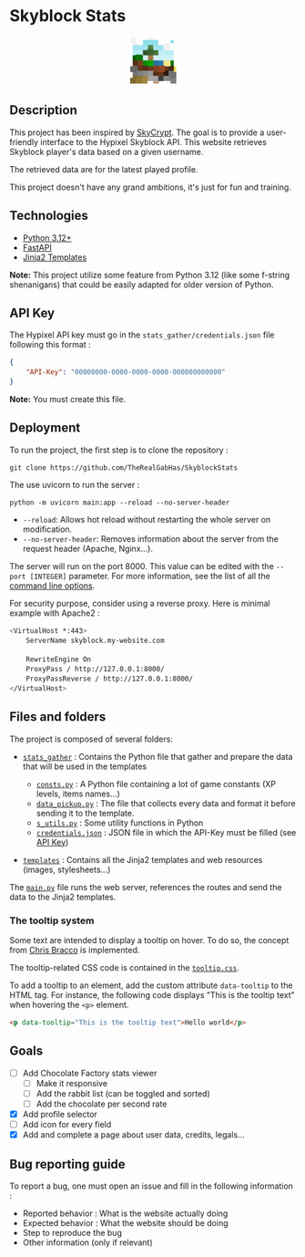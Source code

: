 # Skyblock Stats

<p align="center">
  <img src="templates/assets/images/favicon.png" alt="Skyblock Stats">
</p>

## Description

This project has been inspired by [SkyCrypt](https://github.com/SkyCryptWebsite/SkyCrypt). The goal is to provide a 
user-friendly interface to the Hypixel Skyblock API. This website retrieves Skyblock player's data based on a given 
username. 

The retrieved data are for the latest played profile.

This project doesn't have any grand ambitions, it's just for fun and training.

## Technologies

- [Python 3.12+](https://python.org)
- [FastAPI](https://fastapi.tiangolo.com/)
- [Jinja2 Templates](https://jinja.palletsprojects.com/en/2.10.x/)

**Note:** This project utilize some feature from Python 3.12 (like some f-string shenanigans) that could be easily 
adapted for older version of Python.

## API Key

The Hypixel API key must go in the `stats_gather/credentials.json` file following this format : 
```json
{
    "API-Key": "00000000-0000-0000-0000-000000000000"
}
```
**Note:** You must create this file.

## Deployment

To run the project, the first step is to clone the repository :
```shell
git clone https://github.com/TheRealGabHas/SkyblockStats 
```

The use uvicorn to run the server :
```shell
python -m uvicorn main:app --reload --no-server-header
```
- `--reload`: Allows hot reload without restarting the whole server on modification.
- `--no-server-header`: Removes information about the server from the request header (Apache, Nginx...).

The server will run on the port 8000. This value can be edited with the `--port [INTEGER]` parameter. 
For more information, see the list of all the [command line options](https://www.uvicorn.org/#command-line-options).

For security purpose, consider using a reverse proxy. Here is minimal example with Apache2 :
```bash
<VirtualHost *:443>
    ServerName skyblock.my-website.com
    
    RewriteEngine On
    ProxyPass / http://127.0.0.1:8000/
    ProxyPassReverse / http://127.0.0.1:8000/
</VirtualHost>
```

## Files and folders

The project is composed of several folders:
- [`stats_gather`](stats_gather) : Contains the Python file that gather and prepare the data that will be used in the 
templates
  - [`consts.py`](stats_gather/consts.py) : A Python file containing a lot of game constants (XP levels, items names...)
  - [`data_pickup.py`](stats_gather/data_pickup.py) : The file that collects every data and format it before sending 
  it to the template.
  - [`s_utils.py`](stats_gather/s_utils.py) : Some utility functions in Python
  - [`credentials.json`](stats_gather/credentials.json) : JSON file in which the API-Key must be filled 
  (see [API Key](#api-key))
  
- [`templates`](templates) : Contains all the Jinja2 templates and web resources (images, stylesheets...)

The [`main.py`](main.py) file runs the web server, references the routes and send the data to the Jinja2 templates.

### The tooltip system

Some text are intended to display a tooltip on hover. To do so, the concept from 
[Chris Bracco](https://codepen.io/cbracco/pen/nXEQLw) is implemented. 

The tooltip-related CSS code is contained in the 
[`tooltip.css`](templates/assets/stylesheet/tooltip.css).

To add a tooltip to an element, add the custom attribute `data-tooltip` to the HTML tag. For instance, the following 
code displays "This is the tooltip text" when hovering the `<p>` element.
```html
<p data-tooltip="This is the tooltip text">Hello world</p>
```

## Goals

- [ ] Add Chocolate Factory stats viewer
  - [ ] Make it responsive
  - [ ] Add the rabbit list (can be toggled and sorted)
  - [ ] Add the chocolate per second rate
- [x] Add profile selector
- [ ] Add icon for every field
- [x] Add and complete a page about user data, credits, legals...

## Bug reporting guide

To report a bug, one must open an issue and fill in the following information :

- Reported behavior : What is the website actually doing
- Expected behavior : What the website should be doing
- Step to reproduce the bug
- Other information (only if relevant)